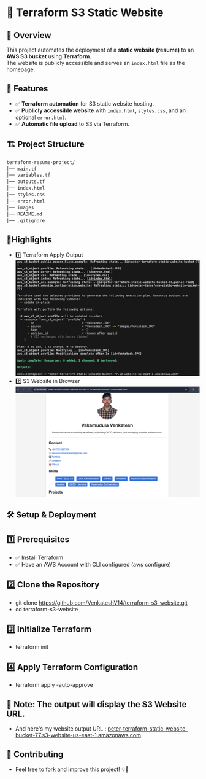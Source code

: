# 📌 Terraform S3 Static Website

## 🚀 Overview
This project automates the deployment of a **static website (resume)** to an **AWS S3 bucket** using **Terraform**.  
The website is publicly accessible and serves an `index.html` file as the homepage.

## 🎯 Features
- ✅ **Terraform automation** for S3 static website hosting.
- ✅ **Publicly accessible website** with `index.html`, `styles.css`, and an optional `error.html`.
- ✅ **Automatic file upload** to S3 via Terraform.

## 🏗️ Project Structure
```bash
terraform-resume-project/
│── main.tf          
│── variables.tf     
│── outputs.tf       
│── index.html       
│── styles.css       
│── error.html       
│── images     
│── README.md     
│── .gitignore     
```
## 📸Highlights
- 1️⃣ Terraform Apply Output
![output-after-apply](images/output.JPG)
- 2️⃣ S3 Website in Browser
![in-the-browser](images/browser-web.JPG)

## 🛠️ Setup & Deployment
## 1️⃣ Prerequisites
- ✅ Install Terraform
- ✅ Have an AWS Account with CLI configured (aws configure)

## 2️⃣ Clone the Repository
- git clone https://github.com/VenkateshV14/terraform-s3-website.git
- cd terraform-s3-website

## 3️⃣ Initialize Terraform
- terraform init

## 4️⃣ Apply Terraform Configuration
- terraform apply -auto-approve
## 📌 Note: The output will display the S3 Website URL.

- And here's my website output URL : [peter-terraform-static-website-bucket-77.s3-website-us-east-1.amazonaws.com](peter-terraform-static-website-bucket-77.s3-website-us-east-1.amazonaws.com)

## 🤝 Contributing
- Feel free to fork and improve this project! 💡🚀
